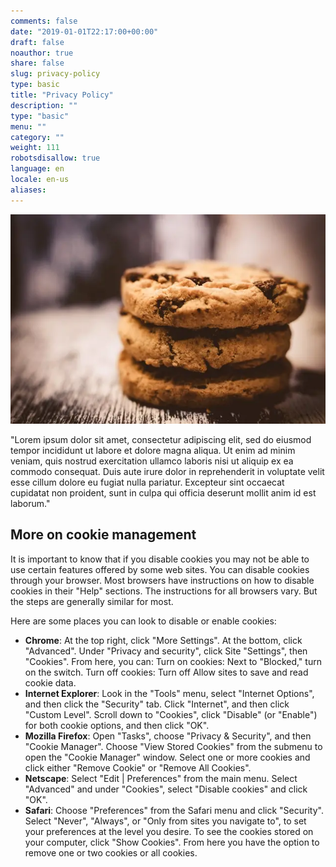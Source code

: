 ```yaml
---
comments: false
date: "2019-01-01T22:17:00+00:00"
draft: false
noauthor: true
share: false
slug: privacy-policy
type: basic
title: "Privacy Policy"
description: ""
type: "basic"
menu: ""
category: ""
weight: 111
robotsdisallow: true
language: en
locale: en-us
aliases:
---
```


![Cookies](cookies.webp)

"Lorem ipsum dolor sit amet, consectetur adipiscing elit, sed do eiusmod tempor incididunt ut labore et dolore magna aliqua. Ut enim ad minim veniam, quis nostrud exercitation ullamco laboris nisi ut aliquip ex ea commodo consequat. Duis aute irure dolor in reprehenderit in voluptate velit esse cillum dolore eu fugiat nulla pariatur. Excepteur sint occaecat cupidatat non proident, sunt in culpa qui officia deserunt mollit anim id est laborum."

## More on cookie management
It is important to know that if you disable cookies you may not be able to use certain features offered by some web sites. You can disable cookies through your browser. Most browsers have instructions on how to disable cookies in their "Help" sections. The instructions for all browsers vary. But the steps are generally similar for most. 

Here are some places you can look to disable or enable cookies:

* **Chrome**: At the top right, click "More Settings". At the bottom, click "Advanced". Under "Privacy and security", click Site "Settings", then "Cookies". From here, you can: Turn on cookies: Next to "Blocked," turn on the switch. Turn off cookies: Turn off Allow sites to save and read cookie data.
* **Internet Explorer**: Look in the "Tools" menu, select "Internet Options", and then click the "Security" tab. Click "Internet", and then click "Custom Level". Scroll down to "Cookies", click "Disable" (or "Enable") for both cookie options, and then click "OK".
* **Mozilla Firefox**: Open "Tasks", choose "Privacy & Security", and then "Cookie Manager". Choose "View Stored Cookies" from the submenu to open the "Cookie Manager" window. Select one or more cookies and click either "Remove Cookie" or "Remove All Cookies".
* **Netscape**: Select "Edit | Preferences" from the main menu. Select "Advanced" and under "Cookies", select "Disable cookies" and click "OK".
* **Safari**: Choose "Preferences" from the Safari menu and click "Security". Select "Never", "Always", or "Only from sites you navigate to", to set your preferences at the level you desire. To see the cookies stored on your computer, click "Show Cookies". From here you have the option to remove one or two cookies or all cookies.